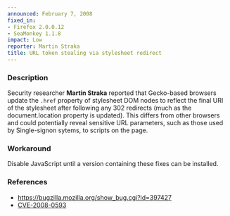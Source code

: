 ```yaml
---
announced: February 7, 2008
fixed_in:
- Firefox 2.0.0.12
- SeaMonkey 1.1.8
impact: Low
reporter: Martin Straka
title: URL token stealing via stylesheet redirect
---
```


<h3>Description</h3>

<p>Security researcher <strong>Martin Straka</strong> reported
that Gecko-based browsers update the <code>.href</code> property of stylesheet
DOM nodes to reflect the final URI of the stylesheet after following
any 302 redirects (much as the document.location property is updated).
This differs from other browsers and could potentially reveal sensitive
URL parameters, such as those used by Single-signon sytems, to scripts
on the page.</p>

<h3>Workaround</h3>

<p>Disable JavaScript until a version containing these fixes can be installed.</p>

<h3>References</h3>

<ul>
  <li><a href="https://bugzilla.mozilla.org/show_bug.cgi?id=397427">
       https://bugzilla.mozilla.org/show_bug.cgi?id=397427</a></li>

  <li><a class="ex-ref" href="http://cve.mitre.org/cgi-bin/cvename.cgi?name=CVE-2008-0593">
       CVE-2008-0593</a></li>

</ul>



